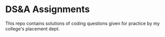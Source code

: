 # DS&A Assignments
This repo contains solutions of coding questions given for practice by my college's placement dept.
